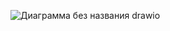 ![Диаграмма без названия drawio](https://user-images.githubusercontent.com/79829528/201357553-f07b1b3e-4d98-4e71-88b8-c37dd1687ea4.png)
